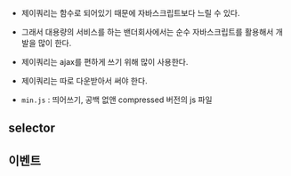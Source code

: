 

- 제이쿼리는 함수로 되어있기 때문에 자바스크립트보다 느릴 수 있다.

- 그래서 대용량의 서비스를 하는 밴더회사에서는 순수 자바스크립트를 활용해서 개발을 많이 한다. 

- 제이쿼리는 ajax를 편하게 쓰기 위해 많이 사용한다. 

- 제이쿼리는 따로 다운받아서 써야 한다.

- `min.js` : 띄어쓰기, 공백 없앤 compressed 버전의 js 파일

## selector


## 이벤트

